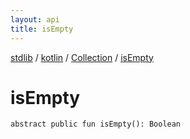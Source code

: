```yaml
---
layout: api
title: isEmpty
---
```

[stdlib](../../index.html) / [kotlin](../index.html) / [Collection](index.html) / [isEmpty](isEmpty.html)

# isEmpty

```
abstract public fun isEmpty(): Boolean
```
